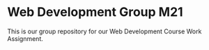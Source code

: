 # Web Development Group M21

This is our group repository for our Web Development Course Work Assignment.